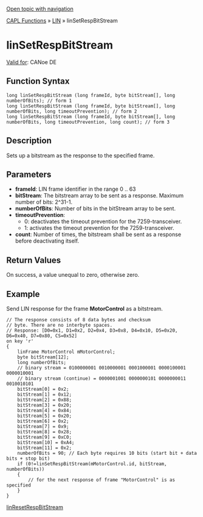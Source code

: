 [Open topic with navigation](../../../../../CANoeDEFamily.htm#Topics/CAPLFunctions/LIN/Functions/CAPLfunctionLINSetRespBitStream.md)

[CAPL Functions](../../CAPLfunctions.md) » [LIN](../CAPLfunctionsLINOverview.md) » linSetRespBitStream

# linSetRespBitStream

[Valid for](../../../Shared/FeatureAvailability.md):  CANoe DE

## Function Syntax

```plaintext
long linSetRespBitStream (long frameId, byte bitStream[], long numberOfBits); // form 1
long linSetRespBitStream (long frameId, byte bitStream[], long numberOfBits, long timeoutPrevention); // form 2
long linSetRespBitStream (long frameId, byte bitStream[], long numberOfBits, long timeoutPrevention, long count); // form 3
```

## Description

Sets up a bitstream as the response to the specified frame.

## Parameters

- **frameId**: LIN frame identifier in the range 0 .. 63
- **bitStream**: The bitstream array to be sent as a response. Maximum number of bits: 2^31-1.
- **numberOfBits**: Number of bits in the bitStream array to be sent.
- **timeoutPrevention**:
  - 0: deactivates the timeout prevention for the 7259-transceiver.
  - 1: activates the timeout prevention for the 7259-transceiver.
- **count**: Number of times, the bitstream shall be sent as a response before deactivating itself.

## Return Values

On success, a value unequal to zero, otherwise zero.

## Example

Send LIN response for the frame **MotorControl** as a bitstream.

```plaintext
// The response consists of 8 data bytes and checksum 
// byte. There are no interbyte spaces.
// Response: [D0=0x1, D1=0x2, D2=0x4, D3=0x8, D4=0x10, D5=0x20, D6=0x40, D7=0x80, CS=0x52]
on key 'r'
{
    linFrame MotorControl mMotorControl;
    byte bitStream[12];
    long numberOfBits;
    // binary stream = 0100000001 0010000001 0001000001 0000100001 0000010001
    // binary stream (continue) = 0000001001 0000000101 0000000011 0010010101
    bitStream[0] = 0x2;
    bitStream[1] = 0x12;
    bitStream[2] = 0x88;
    bitStream[3] = 0x20;
    bitStream[4] = 0x84;
    bitStream[5] = 0x20;
    bitStream[6] = 0x2;
    bitStream[7] = 0x9;
    bitStream[8] = 0x28;
    bitStream[9] = 0xC0;
    bitStream[10] = 0xA4;
    bitStream[11] = 0x2;
    numberOfBits = 90; // Each byte requires 10 bits (start bit + data bits + stop bit)
    if (0!=linSetRespBitStream(mMotorControl.id, bitStream, numberOfBits))
    {
        // for the next response of frame "MotorControl" is as specified
    }
}
```

[linResetRespBitStream](CAPLfunctionLINResetRespBitStream.md)
